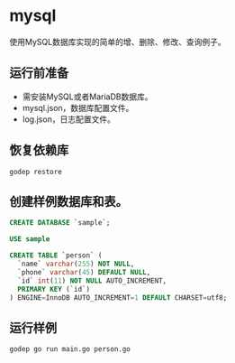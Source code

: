 mysql
=======

使用MySQL数据库实现的简单的增、删除、修改、查询例子。

## 运行前准备

* 需安装MySQL或者MariaDB数据库。
* mysql.json，数据库配置文件。
* log.json，日志配置文件。

## 恢复依赖库

```
godep restore
```

## 创建样例数据库和表。

```sql
CREATE DATABASE `sample`;

USE sample

CREATE TABLE `person` (
  `name` varchar(255) NOT NULL,
  `phone` varchar(45) DEFAULT NULL,
  `id` int(11) NOT NULL AUTO_INCREMENT,
  PRIMARY KEY (`id`)
) ENGINE=InnoDB AUTO_INCREMENT=1 DEFAULT CHARSET=utf8;
```

## 运行样例

```
godep go run main.go person.go
```
